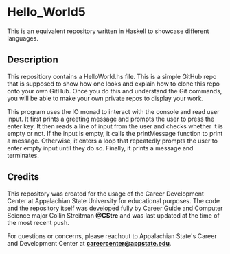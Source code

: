 # Hello_World5
This is an equivalent repository written in Haskell to showcase different languages.

## Description
This repositiory contains a HelloWorld.hs file. This is a simple GitHub repo that is supposed to show how one looks and
explain how to clone this repo onto your own GitHub. Once you do this and understand the Git commands, you will be able to 
make your own private repos to display your work. 

This program uses the IO monad to interact with the console and read user input. It first prints a greeting message and 
prompts the user to press the enter key. It then reads a line of input from the user and checks whether it is empty or not. 
If the input is empty, it calls the printMessage function to print a message. Otherwise, it enters a loop that repeatedly 
prompts the user to enter empty input until they do so. Finally, it prints a message and terminates.

## Credits
This repository was created for the usage of the Career Development Center at Appalachian State University for educational purposes.
The code and the repository itself was developed fully by Career Guide and Computer Science major Collin Streitman **@CStre** and was
last updated at the time of the most recent push. 

For questions or concerns, please reachout to Appalachian State's Career and Development Center at **careercenter@appstate.edu**.